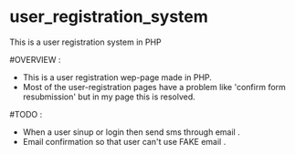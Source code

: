 # user_registration_system
This is a user registration system in PHP

#OVERVIEW :
- This is a user registration wep-page made in PHP.
- Most of the user-registration pages have a problem like 'confirm form resubmission' but in my page this is resolved.

#TODO :
- When a user sinup or login then send sms through email .
- Email confirmation so that user can't use FAKE email .
